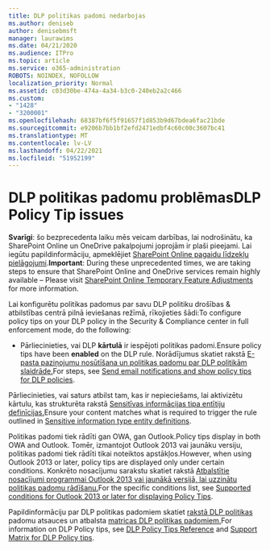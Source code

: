 ```yaml
---
title: DLP politikas padomi nedarbojas
ms.author: deniseb
author: denisebmsft
manager: laurawims
ms.date: 04/21/2020
ms.audience: ITPro
ms.topic: article
ms.service: o365-administration
ROBOTS: NOINDEX, NOFOLLOW
localization_priority: Normal
ms.assetid: c03d30be-474a-4a34-b3c0-240eb2a2c466
ms.custom:
- "1428"
- "3200001"
ms.openlocfilehash: 68387bf6f5f91657f1d853b9d67bdea6fac21bde
ms.sourcegitcommit: e9206b7bb1bf2efd2471edbf4c60c00c3607bc41
ms.translationtype: MT
ms.contentlocale: lv-LV
ms.lasthandoff: 04/22/2021
ms.locfileid: "51952199"
---
```

# <a name="dlp-policy-tip-issues"></a><span data-ttu-id="d2819-102">DLP politikas padomu problēmas</span><span class="sxs-lookup"><span data-stu-id="d2819-102">DLP Policy Tip issues</span></span>

<span data-ttu-id="d2819-103">**Svarīgi**: šo bezprecedenta laiku mēs veicam darbības, lai nodrošinātu, ka SharePoint Online un OneDrive pakalpojumi joprojām ir plaši pieejami. Lai iegūtu papildinformāciju, apmeklējiet [SharePoint Online pagaidu līdzekļu pielāgojumi](https://aka.ms/ODSPAdjustments).</span><span class="sxs-lookup"><span data-stu-id="d2819-103">**Important**: During these unprecedented times, we are taking steps to ensure that SharePoint Online and OneDrive services remain highly available – Please visit [SharePoint Online Temporary Feature Adjustments](https://aka.ms/ODSPAdjustments) for more information.</span></span>

<span data-ttu-id="d2819-104">Lai konfigurētu politikas padomus par savu DLP politiku drošības & atbilstības centrā pilnā ieviešanas režīmā, rīkojieties šādi:</span><span class="sxs-lookup"><span data-stu-id="d2819-104">To configure policy tips on your DLP policy in the Security & Compliance center in full enforcement mode, do the following:</span></span>

- <span data-ttu-id="d2819-105">Pārliecinieties, vai DLP **kārtulā** ir iespējoti politikas padomi.</span><span class="sxs-lookup"><span data-stu-id="d2819-105">Ensure policy tips have been **enabled** on the DLP rule.</span></span> <span data-ttu-id="d2819-106">Norādījumus skatiet rakstā [E-pasta paziņojumu nosūtīšana un politikas padomu par DLP politikām slaidrāde.](https://docs.microsoft.com/microsoft-365/compliance/use-notifications-and-policy-tips)</span><span class="sxs-lookup"><span data-stu-id="d2819-106">For steps, see [Send email notifications and show policy tips for DLP policies](https://docs.microsoft.com/microsoft-365/compliance/use-notifications-and-policy-tips).</span></span>

<span data-ttu-id="d2819-107">Pārliecinieties, vai saturs atbilst tam, kas ir nepieciešams, lai aktivizētu kārtulu, kas strukturēta rakstā [Sensitīvas informācijas tipa entītiju definīcijas.](https://docs.microsoft.com/microsoft-365/compliance/sensitive-information-type-entity-definitions)</span><span class="sxs-lookup"><span data-stu-id="d2819-107">Ensure your content matches what is required to trigger the rule outlined in [Sensitive information type entity definitions](https://docs.microsoft.com/microsoft-365/compliance/sensitive-information-type-entity-definitions).</span></span>

<span data-ttu-id="d2819-108">Politikas padomi tiek rādīti gan OWA, gan Outlook.</span><span class="sxs-lookup"><span data-stu-id="d2819-108">Policy tips display in both OWA and Outlook.</span></span> <span data-ttu-id="d2819-109">Tomēr, izmantojot Outlook 2013 vai jaunāku versiju, politikas padomi tiek rādīti tikai noteiktos apstākļos.</span><span class="sxs-lookup"><span data-stu-id="d2819-109">However, when using Outlook 2013 or later, policy tips are displayed only under certain conditions.</span></span> <span data-ttu-id="d2819-110">Konkrēto nosacījumu sarakstu skatiet rakstā [Atbalstītie nosacījumi programmai Outlook 2013 vai jaunākā versijā, lai uzzinātu politikas padomu rādīšanu.](https://docs.microsoft.com/microsoft-365/compliance/use-notifications-and-policy-tips)</span><span class="sxs-lookup"><span data-stu-id="d2819-110">For the specific conditions list, see [Supported conditions for Outlook 2013 or later for displaying Policy Tips](https://docs.microsoft.com/microsoft-365/compliance/use-notifications-and-policy-tips).</span></span>

<span data-ttu-id="d2819-111">Papildinformāciju par DLP politikas padomiem skatiet [rakstā DLP politikas](https://docs.microsoft.com/microsoft-365/compliance/dlp-policy-tips-reference?view=o365-worldwide#support-matrix-for-dlp-policy-tips-across-microsoft-apps) padomu atsauces un atbalsta [matricas DLP politikas padomiem.](https://docs.microsoft.com/microsoft-365/compliance/dlp-policy-tips-reference?view=o365-worldwide#support-matrix-for-dlp-policy-tips-across-microsoft-apps)</span><span class="sxs-lookup"><span data-stu-id="d2819-111">For information on DLP Policy tips, see [DLP Policy Tips Reference](https://docs.microsoft.com/microsoft-365/compliance/dlp-policy-tips-reference?view=o365-worldwide#support-matrix-for-dlp-policy-tips-across-microsoft-apps) and [Support Matrix for DLP Policy tips](https://docs.microsoft.com/microsoft-365/compliance/dlp-policy-tips-reference?view=o365-worldwide#support-matrix-for-dlp-policy-tips-across-microsoft-apps).</span></span>